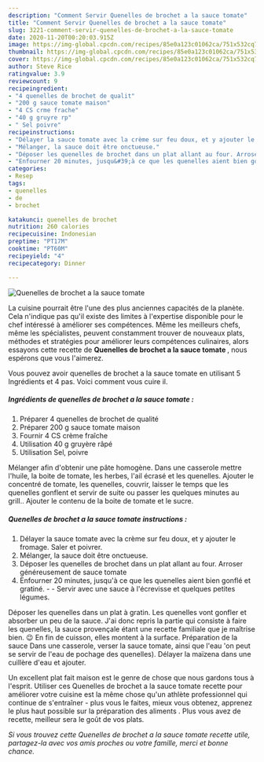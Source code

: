 ```yaml
---
description: "Comment Servir Quenelles de brochet a la sauce tomate"
title: "Comment Servir Quenelles de brochet a la sauce tomate"
slug: 3221-comment-servir-quenelles-de-brochet-a-la-sauce-tomate
date: 2020-11-20T00:20:03.915Z
image: https://img-global.cpcdn.com/recipes/85e0a123c01062ca/751x532cq70/quenelles-de-brochet-a-la-sauce-tomate-photo-principale-de-la-recette.jpg
thumbnail: https://img-global.cpcdn.com/recipes/85e0a123c01062ca/751x532cq70/quenelles-de-brochet-a-la-sauce-tomate-photo-principale-de-la-recette.jpg
cover: https://img-global.cpcdn.com/recipes/85e0a123c01062ca/751x532cq70/quenelles-de-brochet-a-la-sauce-tomate-photo-principale-de-la-recette.jpg
author: Steve Rice
ratingvalue: 3.9
reviewcount: 9
recipeingredient:
- "4 quenelles de brochet de qualit"
- "200 g sauce tomate maison"
- "4 CS crme frache"
- "40 g gruyre rp"
- " Sel poivre"
recipeinstructions:
- "Délayer la sauce tomate avec la crème sur feu doux, et y ajouter le fromage. Saler et poivrer."
- "Mélanger, la sauce doit être onctueuse."
- "Déposer les quenelles de brochet dans un plat allant au four. Arroser généreusement de sauce tomate"
- "Enfourner 20 minutes, jusqu&#39;à ce que les quenelles aient bien gonflé et gratiné.  Servir avec une sauce à l&#39;écrevisse et quelques petites légumes."
categories:
- Resep
tags:
- quenelles
- de
- brochet

katakunci: quenelles de brochet 
nutrition: 260 calories
recipecuisine: Indonesian
preptime: "PT17M"
cooktime: "PT60M"
recipeyield: "4"
recipecategory: Dinner

---
```



![Quenelles de brochet a la sauce tomate](https://img-global.cpcdn.com/recipes/85e0a123c01062ca/751x532cq70/quenelles-de-brochet-a-la-sauce-tomate-photo-principale-de-la-recette.jpg)

La cuisine pourrait être l'une des plus anciennes capacités de la planète. Cela n'indique pas qu'il existe des limites à l'expertise disponible pour le chef intéressé à améliorer ses compétences. Même les meilleurs chefs, même les spécialistes, peuvent constamment trouver de nouveaux plats, méthodes et stratégies pour améliorer leurs compétences culinaires, alors essayons cette recette de <strong> Quenelles de brochet a la sauce tomate </strong>, nous espérons que vous l'aimerez.

<!--inarticleads1-->

Vous pouvez avoir quenelles de brochet a la sauce tomate en utilisant 5 Ingrédients et 4 pas. Voici comment vous cuire il.

##### Ingrédients de quenelles de brochet a la sauce tomate :

1. Préparer 4 quenelles de brochet de qualité
1. Préparer 200 g sauce tomate maison
1. Fournir 4 CS crème fraîche
1. Utilisation 40 g gruyère râpé
1. Utilisation  Sel, poivre


Mélanger afin d&#39;obtenir une pâte homogène. Dans une casserole mettre l&#39;huile, la boite de tomate, les herbes, l&#39;ail écrasé et les quenelles. Ajouter le concentré de tomate, les quenelles, couvrir, laisser le temps que les quenelles gonflent et servir de suite ou passer les quelques minutes au grill.. Ajouter le contenu de la boite de tomate et le sucre. 

<!--inarticleads2-->

##### Quenelles de brochet a la sauce tomate instructions :

1. Délayer la sauce tomate avec la crème sur feu doux, et y ajouter le fromage. Saler et poivrer.
1. Mélanger, la sauce doit être onctueuse.
1. Déposer les quenelles de brochet dans un plat allant au four. Arroser généreusement de sauce tomate
1. Enfourner 20 minutes, jusqu&#39;à ce que les quenelles aient bien gonflé et gratiné. -  - Servir avec une sauce à l&#39;écrevisse et quelques petites légumes.


Déposer les quenelles dans un plat à gratin. Les quenelles vont gonfler et absorber un peu de la sauce. J&#39;ai donc repris la partie qui consiste à faire les quenelles, la sauce provençale étant une recette familiale que je maîtrise bien. 😉 En fin de cuisson, elles montent à la surface. Préparation de la sauce Dans une casserole, verser la sauce tomate, ainsi que l&#39;eau &#39;on peut se servir de l&#39;eau de pochage des quenelles). Délayer la maïzena dans une cuillère d&#39;eau et ajouter. 

<!--inarticleads1-->

<p>
Un excellent plat fait maison est le genre de chose que nous gardons tous à l'esprit. Utiliser ces Quenelles de brochet a la sauce tomate recette pour améliorer votre cuisine est la même chose qu'un athlète professionnel qui continue de s'entraîner - plus vous le faites, mieux vous obtenez, apprenez le plus haut possible sur la préparation des aliments . Plus vous avez de recette, meilleur sera le goût de vos plats.
</p>

<p>
<i>Si vous trouvez cette Quenelles de brochet a la sauce tomate recette utile, partagez-la avec vos amis proches ou votre famille, merci et bonne chance.</i>
</p>
